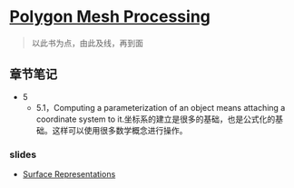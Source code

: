 # [Polygon Mesh Processing](http://www.pmp-book.org/)
> 以此书为点，由此及线，再到面

## 章节笔记
- 5
    - 5.1，Computing a parameterization of an object means attaching a coordinate system to it.坐标系的建立是很多的基础，也是公式化的基础。这样可以使用很多数学概念进行操作。

### slides
- [Surface Representations](http://www.pmp-book.org/download/slides/Representations.pdf)